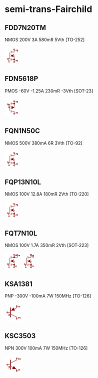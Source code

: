 # semi-trans-Fairchild

## FDD7N20TM
NMOS 200V 3A 580mR 5Vth [TO-252]

![FDD7N20TM__1__1](/images/semi-trans-Fairchild__FDD7N20TM__1__1.png?raw=true) 

## FDN5618P
PMOS -60V -1.25A 230mR -3Vth [SOT-23]

![FDN5618P__1__1](/images/semi-trans-Fairchild__FDN5618P__1__1.png?raw=true) 

## FQN1N50C
NMOS 500V 380mA 6R 3Vth [TO-92]

![FQN1N50C__1__1](/images/semi-trans-Fairchild__FDD7N20TM__1__1.png?raw=true) 

## FQP13N10L
NMOS 100V 12.8A 180mR 2Vth [TO-220]

![FQP13N10L__1__1](/images/semi-trans-Fairchild__FDD7N20TM__1__1.png?raw=true) 

## FQT7N10L
NMOS 100V 1.7A 350mR 2Vth [SOT-223]

![FQT7N10L__1__1](/images/semi-trans-Fairchild__FQT7N10L__1__1.png?raw=true) 
![FQT7N10L__1__2](/images/semi-trans-Fairchild__FQT7N10L__1__2.png?raw=true) 

## KSA1381
PNP -300V -100mA 7W 150MHz [TO-126]

![KSA1381__1__1](/images/semi-trans-Fairchild__KSA1381__1__1.png?raw=true) 

## KSC3503
NPN 300V 100mA 7W 150MHz [TO-126]

![KSC3503__1__1](/images/semi-trans-Fairchild__KSC3503__1__1.png?raw=true) 

